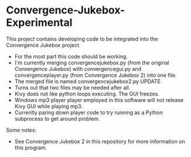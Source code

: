 # Convergence-Jukebox-Experimental

This project contains developing code to be integrated into the Convergence Jukebox project.

* For the most part this code should be working.
* I'm currently merging convergencejukebox.py (from the original Convergence Jukebox) with convergencegui.py and convergenceplayer.py (from Convergence Jukebox 2) into one file.
* The merged file is named convergencejukebox2.py
UPDATE
* Turns out that two files may be needed after all.
* Kivy does not like python loops executing. The GUI freezes.
* Windows mp3 player player employed in this software will not release Kivy GUI while playing mp3.
* Currently paring down player code to try running as a Python subprocess to get around problem.

Some notes:

* See Convergence Jukebox 2 in this repository for more information on this program.